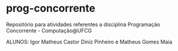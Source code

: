 # prog-concorrente
Repositório para atividades referentes a disciplina Programação Concorrente - Computação@UFCG


ALUNOS: Igor Matheus Castor Diniz Pinheiro e Matheus Gomes Maia
